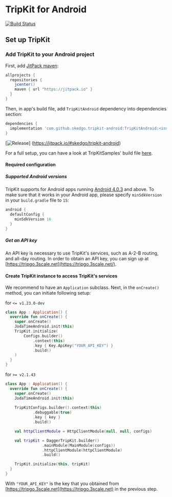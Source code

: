 # TripKit for Android
[![Build Status](https://travis-ci.org/skedgo/tripkit-android.svg?branch=dev)](https://travis-ci.org/skedgo/tripkit-android)

## Set up TripKit

### Add TripKit to your Android project

First, add [JitPack maven](https://jitpack.io/):

```groovy
allprojects {
  repositories {
    jcenter()
    maven { url "https://jitpack.io" }
  }
}
```

Then, in app's build file, add `TripKitAndroid` dependency into dependencies section:

```groovy
dependencies {
  implementation 'com.github.skedgo.tripkit-android:TripKitAndroid:<insert-newest-version-here>'
}
```
[![Release](https://jitpack.io/v/skedgo/tripkit-android.svg)]
(https://jitpack.io/#skedgo/tripkit-android)

For a full setup, you can have a look at TripKitSamples' build file [here](https://github.com/skedgo/tripkit-android/blob/dev/TripKitSamples/build.gradle).

#### Required configuration

##### Supported Android versions

TripKit supports for Android apps running [Android 4.0.3](https://developer.android.com/about/versions/android-4.0.3.html) and above. To make sure that it works in your Android app, please specify `minSdkVersion` in your `build.gradle` file to `15`:

```groovy
android {
  defaultConfig {
    minSdkVersion 16
  }
}
```

##### Get an API key

An API key is necessary to use TripKit's services, such as A-2-B routing, and all-day routing. In order to obtain an API key, you can sign up at [https://tripgo.3scale.net](https://tripgo.3scale.net/).

#### Create TripKit instance to access TripKit's services

We recommend to have an `Application` subclass. Next, in the `onCreate()` method, you can initiate following setup:

for `<= v1.23.0-dev`
```kotlin
class App : Application() {
  override fun onCreate() {
    super.onCreate()
    JodaTimeAndroid.init(this)
    TripKit.initialize(
        Configs.builder()
            .context(this)
            .key { Key.ApiKey("YOUR_API_KEY") }
            .build()
    )
  }
}

```

for `>= v2.1.43`
```kotlin
class App : Application() {
  override fun onCreate() {
    super.onCreate()
    JodaTimeAndroid.init(this)
    
    TripKitConfigs.builder().context(this)
            .debuggable(true)          
            .key { key }
            .build()

	val httpClientModule = HttpClientModule(null, null, configs)

	val tripKit = DaggerTripKit.builder()
                .mainModule(MainModule(configs))
                .httpClientModule(httpClientModule)
                .build()

    TripKit.initialize(this, tripKit)            
  }
}

```

With `"YOUR_API_KEY"` is the key that you obtained from [https://tripgo.3scale.net](https://tripgo.3scale.net) in the previous step.
